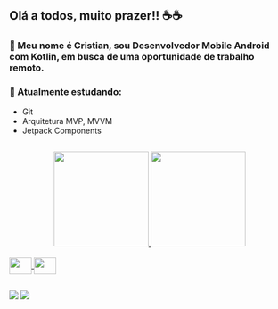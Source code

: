 ## Olá a todos, muito prazer!! ☕☕

### 💬 Meu nome é Cristian, sou Desenvolvedor Mobile Android com Kotlin, em busca de uma oportunidade de trabalho remoto.

### 🌱 Atualmente estudando:
* Git
* Arquitetura MVP, MVVM
* Jetpack Components
##
<div align="center">
  <a href="https://github.com/cristianbragaa">
  <img height="170em" widht:"50%" src="https://github-readme-stats.vercel.app/api?username=cristianbragaa&show_icons=true&theme=dark&include_all_commits=true&count_private=true"/>
  <img height="170em" widht:"50%" src="https://github-readme-stats.vercel.app/api/top-langs/?username=cristianbragaa&layout=compact&langs_count=7&theme=dark"/>
</div>

<div style="display: inline_block"><br>
  <img align="center" height="30" width="40" src="https://cdn.jsdelivr.net/gh/devicons/devicon/icons/kotlin/kotlin-original.svg" >
  <img align="center" height="30" width="40" src="https://cdn.jsdelivr.net/gh/devicons/devicon/icons/java/java-original.svg">
</div>

##

<div> 
  <a href="https://instagram.com/__cristianbraga/" target="_blank"><img src="https://img.shields.io/badge/-Instagram-%23E4405F?style=for-the-badge&logo=instagram&logoColor=white" target="_blank"></a>
  <a href="https://www.linkedin.com/in/cristianbragadev/" target="_blank"><img src="https://img.shields.io/badge/-LinkedIn-%230077B5?style=for-the-badge&logo=linkedin&logoColor=white" target="_blank"></a> 
</div>

